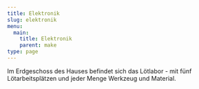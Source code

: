 ```yaml
---
title: Elektronik
slug: elektronik
menu: 
  main:
    title: Elektronik
    parent: make
type: page
---
```


Im Erdgeschoss des Hauses befindet sich das Lötlabor - mit fünf Lötarbeitsplätzen und jeder Menge Werkzeug und Material.
